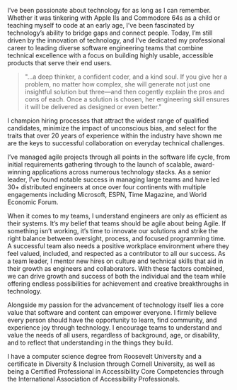 I’ve been passionate about technology for as long as I can remember. Whether it was tinkering with Apple IIs and Commodore 64s as a child or teaching myself to code at an early age, I’ve been fascinated by technology’s ability to bridge gaps and connect people. Today, I’m still driven by the innovation of technology, and I’ve dedicated my professional career to leading diverse software engineering teams that combine technical excellence with a focus on building highly usable, accessible products that serve their end users.

> "...a deep thinker, a confident coder, and a kind soul. If you give her a problem, no matter how complex, she will generate not just one insightful solution but three—and then cogently explain the pros and cons of each. Once a solution is chosen, her engineering skill ensures it will be delivered as designed or even better."

I champion hiring processes that attract the widest range of qualified candidates, minimize the impact of unconscious bias, and select for the traits that over 20 years of experience within the industry have shown me are the keys to successful collaboration on everyday technical challenges.

I’ve managed agile projects through all points in the software life cycle, from initial requirements gathering through to the launch of scalable, award-winning applications across numerous technology stacks. As a senior leader, I’ve found notable success in managing large teams and have led 30+ distributed engineers at once over four continents with multiple engagements including Microsoft, ESPN, Time Magazine, and World Economic Forum.

When it comes to my teams, I understand engineers are only as efficient as their systems. It’s my belief that teams should be agile about being Agile. If something isn’t working, it’s time to innovate our solutions and strike the right balance between oversight, process, and focused programming time. A successful team also needs a positive workplace environment where they feel valued, included, and respected as a contributor to all our success. As a team leader, I mentor new hires on culture and technical skills that aid in their growth as engineers and collaborators. With these factors combined, we can drive growth and success of both the individual and the team while offering endless possibilities for achievement and creative breakthroughs in technology.

Alongside my passion for the advancement of technology itself lies a core value that software and content can empower everyone. I firmly believe every person should have the opportunity to learn, find community, and experience joy through technology. I encourage teams to understand and value the needs of all users, regardless of background, age, or disability, and to reflect that understanding in the things they build.

I have a computer science degree from Roosevelt University and a certificate in Diversity & Inclusion through Cornell University, as well as being a Certified Professional in Accessibility Core Competencies through the International Association of Accessibility Professionals.
